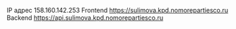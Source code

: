 IP адрес 158.160.142.253
Frontend https://sulimova.kpd.nomorepartiesco.ru
Backend https://api.sulimova.kpd.nomorepartiesco.ru